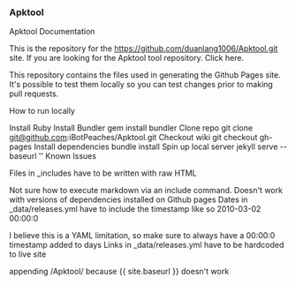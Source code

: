 ### Apktool
Apktool Documentation

This is the repository for the https://github.com/duanlang1006/Apktool.git site. If you are looking for the Apktool tool repository. Click here.

This repository contains the files used in generating the Github Pages site. It's possible to test them locally so you can test changes prior to making pull requests.

How to run locally

Install Ruby
Install Bundler gem install bundler
Clone repo git clone git@github.com:iBotPeaches/Apktool.git
Checkout wiki git checkout gh-pages
Install dependencies bundle install
Spin up local server jekyll serve --baseurl ''
Known Issues

Files in _includes have to be written with raw HTML

Not sure how to execute markdown via an include command. Doesn't work with versions of dependencies installed on Github pages
Dates in _data/releases.yml have to include the timestamp like so 2010-03-02 00:00:0

I believe this is a YAML limitation, so make sure to always have a 00:00:0 timestamp added to days
Links in _data/releases.yml have to be hardcoded to live site

appending /Apktool/ because {{ site.baseurl }} doesn't work
